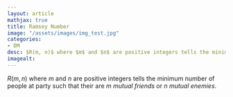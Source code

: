 ```yaml
---
layout: article
mathjax: true
title: Ramsey Number
image: "/assets/images/img_test.jpg"
categories:
- DM
desc: $R(m, n)$ where $m$ and $n$ are positive integers tells the minimum number of people at party such that their are $m$ mutual friends or $n$ mutual enemies. 
imagealt: 
---
```


$R(m, n)$ where $m$ and $n$ are positive integers tells the minimum number of people at party such that their are $m$ *mutual friends* or $n$ *mutual enemies*.
































































































































































































































































































































































